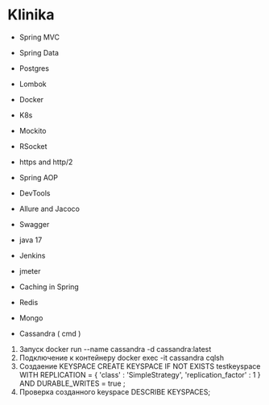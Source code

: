 # Klinika
 
* Spring MVC
* Spring Data
* Postgres
* Lombok
* Docker
* K8s
* Mockito
* RSocket
* https and http/2
* Spring AOP
* DevTools
* Allure and Jacoco
* Swagger
* java 17
* Jenkins
* jmeter
* Caching in Spring
* Redis
* Mongo 


* Cassandra
 ( cmd )
1. Запуск
docker run --name cassandra -d cassandra:latest
2. Подключение к контейнеру
docker exec -it cassandra cqlsh
3. Создаение KEYSPACE
CREATE KEYSPACE IF NOT EXISTS testkeyspace WITH REPLICATION = { 'class' : 'SimpleStrategy', 'replication_factor' : 1 } AND DURABLE_WRITES = true ;
4. Проверка созданного keyspace
DESCRIBE KEYSPACES;
